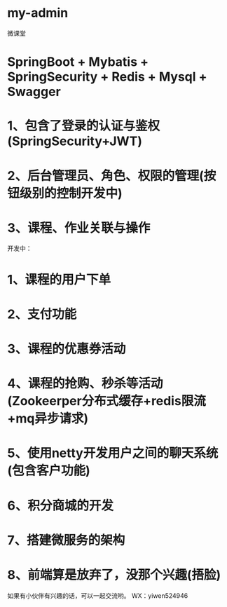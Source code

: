 # my-admin
微课堂

# SpringBoot + Mybatis + SpringSecurity + Redis + Mysql + Swagger

# 1、包含了登录的认证与鉴权(SpringSecurity+JWT)
# 2、后台管理员、角色、权限的管理(按钮级别的控制开发中)
# 3、课程、作业关联与操作

开发中：
# 1、课程的用户下单
# 2、支付功能
# 3、课程的优惠券活动
# 4、课程的抢购、秒杀等活动(Zookeerper分布式缓存+redis限流+mq异步请求)
# 5、使用netty开发用户之间的聊天系统(包含客户功能)
# 6、积分商城的开发
# 7、搭建微服务的架构
# 8、前端算是放弃了，没那个兴趣(捂脸)

如果有小伙伴有兴趣的话，可以一起交流哟。
WX：yiwen524946
